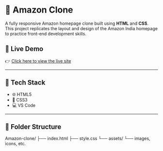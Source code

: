 # 🛒 Amazon Clone

A fully responsive Amazon homepage clone built using **HTML** and **CSS**.  
This project replicates the layout and design of the Amazon India homepage to practice front-end development skills.

## 🔗 Live Demo

👉 [Click here to view the live site](https://hemanth-361.github.io/Amazon-clone/)  

---

## 🧰 Tech Stack

- 🌐 HTML5
- 🎨 CSS3
- 💻 VS Code

---

## 📁 Folder Structure

Amazon-clone/
├── index.html
├── style.css
└── assets/
    └── images, icons, etc.
